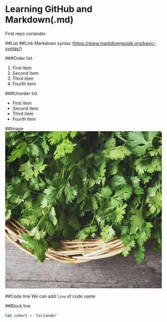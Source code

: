# Learning GitHub and Markdown(.md)
First repo coriander

##List
##Link
Markdown syntax (https://www.markdownguide.org/basic-syntax/)

###Order list
1. First item
2. Second item
3. Third item
4. Fourth item

###Unorder list
- First item
- Second item
- Third item
- Fourth item

##Image
![Coriander](./corriander_in_basket_1000x.webp)


##Code line 
We can add `line` of code name

##Block line
```js
let cohort = ´Coriander´
```
